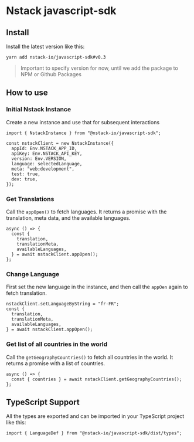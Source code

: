 # Nstack javascript-sdk

## Install

Install the latest version like this:

```console
yarn add nstack-io/javascript-sdk#v0.3
```

> Important to specify version for now, until we add the package to NPM or Github Packages

## How to use

### Initial Nstack Instance

Create a new instance and use that for subsequent interactions

```tsx
import { NstackInstance } from "@nstack-io/javascript-sdk";

const nstackClient = new NstackInstance({
  appId: Env.NSTACK_APP_ID,
  apiKey: Env.NSTACK_API_KEY,
  version: Env.VERSION,
  language: selectedLanguage,
  meta: "web;development",
  test: true,
  dev: true,
});
```

### Get Translations

Call the `appOpen()` to fetch languages. It returns a promise with the translation, meta data, and the available languages.

```tsx
async () => {
  const {
    translation,
    translationMeta,
    availableLanguages,
  } = await nstackClient.appOpen();
};
```

### Change Language

First set the new language in the instance, and then call the `appOen` again to fetch translation.

```tsx
nstackClient.setLanguageByString = "fr-FR";
const {
  translation,
  translationMeta,
  availableLanguages,
} = await nstackClient.appOpen();
```

### Get list of all countries in the world

Call the `getGeographyCountries()` to fetch all countries in the world. It returns a promise with a list of countries.

```tsx
async () => {
  const { countries } = await nstackClient.getGeographyCountries();
};
```

## TypeScript Support

All the types are exported and can be imported in your TypeScript project like this:

```tsx
import { LanguageDef } from "@nstack-io/javascript-sdk/dist/types";
```

